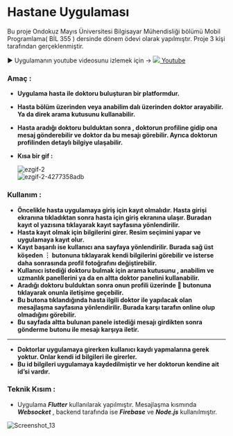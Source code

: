 # **Hastane Uygulaması**

Bu proje Ondokuz Mayıs Üniversitesi Bilgisayar Mühendisliği bölümü Mobil Programlama( BİL 355 ) dersinde dönem ödevi olarak yapılmıştır. Proje 3 kişi tarafından gerçeklenmiştir. 

▶️ Uygulamanın youtube videosunu izlemek için -> [![](https://icons.iconarchive.com/icons/papirus-team/papirus-apps/24/youtube-icon.png) Youtube](https://www.youtube.com/watch?v=H8iC5iBxwYk)

### Amaç :

- **Uygulama hasta ile doktoru buluşturan bir platformdur.**
- **Hasta bölüm üzerinden veya anabilim dalı üzerinden doktor arayabilir. Ya da direk arama kutusunu kullanabilir.**
- **Hasta aradığı doktoru bulduktan sonra , doktorun profiline gidip ona mesaj gönderebilir ve doktor da bu mesajı görebilir. Ayrıca doktorun profilinden detaylı bilgiye ulaşabilir.**
- **Kısa bir gif :**
    
   ![ezgif-2](https://user-images.githubusercontent.com/56133248/156839572-6eff8724-8983-439b-9760-e4a70f60c1e4.gif)   
   ![ezgif-2-4277358adb](https://user-images.githubusercontent.com/56133248/156884027-22778069-7f10-4250-8563-7e98cc5b2ac1.gif)

    

### Kullanım :

- **Öncelikle hasta uygulamaya giriş için kayıt olmalıdır. Hasta girişi ekranına tıkladıktan sonra hasta için giriş ekranına ulaşır. Buradan kayıt ol yazısına tıklayarak kayıt sayfasına yönlendirilir.**
- **Hasta kayıt olmak için bilgilerini girer. Resim seçimini yapar ve uygulamaya kayıt olur.**
- **Kayıt başarılı ise kullanıcı ana sayfaya yönlendirilir. Burada sağ üst köşeden  ︙  butonuna tıklayarak kendi bilgilerini görebilir ve isterse daha sonrasında profil fotoğrafını değiştirebilir.**
- **Kullanıcı istediği doktoru bulmak için arama kutusunu , anabilim ve uzmanlık panellerini ya da en altta doktor panelini kullanabilir.**
- **Aradığı doktoru bulduktan sonra onun profili üzerinde  💬  butonuna tıklayarak onunla iletişime geçebilir.**
- **Bu butona tıklandığında hasta ilgili doktor ile yapılacak olan mesajlaşma sayfasına yönlendirilir. Burada karşı tarafın online olup olmadığını görebilir.**
- **Bu sayfada altta bulunan panele istediği mesajı girdikten sonra gönderme butonu ile mesajı karşıya iletir.**

---

- **Doktorlar uygulamaya girerken kullanıcı kaydı yapmalarına gerek yoktur. Onlar kendi id bilgileri ile girerler.**
- **Bu id bilgileri uygulamaya kaydedilmiştir ve her doktorun kendine ait id’si vardır.**


### Teknik Kısım :

- Uygulama ***Flutter*** kullanılarak yapılmıştır.  Mesajlaşma kısmında ***Websocket*** , backend tarafında ise ***Firebase*** ve ***Node.js*** kullanılmıştır.

![Screenshot_13](https://user-images.githubusercontent.com/56133248/156839244-abdc8496-a355-4ec6-9de8-12fae520ab20.png)

